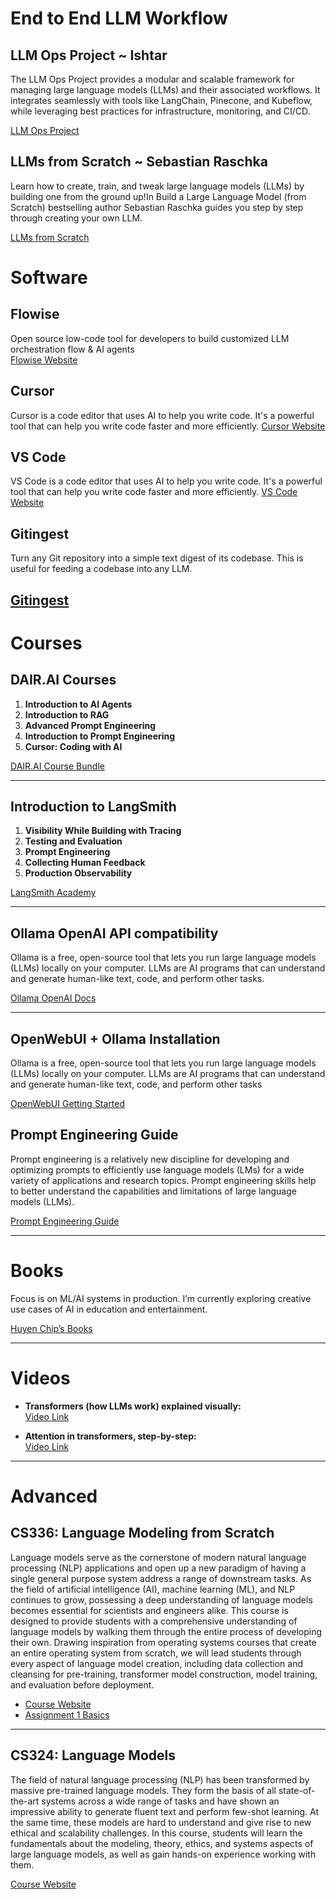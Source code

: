# End to End LLM Workflow

## LLM Ops Project ~ Ishtar
The LLM Ops Project provides a modular and scalable framework for managing large language models (LLMs) and their associated workflows. It integrates seamlessly with tools like LangChain, Pinecone, and Kubeflow, while leveraging best practices for infrastructure, monitoring, and CI/CD.

[LLM Ops Project](https://github.com/davestroud/llmops_langchain)


## LLMs from Scratch ~ Sebastian Raschka
Learn how to create, train, and tweak large language models (LLMs) by building one from the ground up!In Build a Large Language Model (from Scratch) bestselling author Sebastian Raschka guides you step by step through creating your own LLM.

[LLMs from Scratch](https://github.com/rasbt/LLMs-from-scratch)

# Software

## Flowise
Open source low-code tool for developers to build customized LLM orchestration flow & AI agents  
[Flowise Website](https://flowiseai.com/)

## Cursor
Cursor is a code editor that uses AI to help you write code. It's a powerful tool that can help you write code faster and more efficiently.
[Cursor Website](https://www.cursor.com/)

## VS Code
VS Code is a code editor that uses AI to help you write code. It's a powerful tool that can help you write code faster and more efficiently.
[VS Code Website](https://code.visualstudio.com/)

## Gitingest 
Turn any Git repository into a simple text digest of its codebase.
This is useful for feeding a codebase into any LLM.

[Gitingest](https://github.com/gitingest/gitingest)
---

# Courses

## DAIR.AI Courses
1. **Introduction to AI Agents**  
2. **Introduction to RAG**  
3. **Advanced Prompt Engineering**  
4. **Introduction to Prompt Engineering**  
5. **Cursor: Coding with AI**  

[DAIR.AI Course Bundle](https://dair-ai.thinkific.com/bundles/pro)

---

## Introduction to LangSmith
1. **Visibility While Building with Tracing**  
2. **Testing and Evaluation**  
3. **Prompt Engineering**  
4. **Collecting Human Feedback**  
5. **Production Observability**

[LangSmith Academy](https://academy.langchain.com/enrollments)

---

## Ollama OpenAI API compatibility

Ollama is a free, open-source tool that lets you run large language models (LLMs) locally on your computer. LLMs are AI programs that can understand and generate human-like text, code, and perform other tasks.

[Ollama OpenAI Docs](https://github.com/ollama/ollama/blob/main/docs/openai.md)

---

## OpenWebUI + Ollama Installation

Ollama is a free, open-source tool that lets you run large language models (LLMs) locally on your computer. LLMs are AI programs that can understand and generate human-like text, code, and perform other tasks

[OpenWebUI Getting Started](https://docs.openwebui.com/getting-started/)


## Prompt Engineering Guide
Prompt engineering is a relatively new discipline for developing and optimizing prompts to efficiently use language models (LMs) for a wide variety of applications and research topics. Prompt engineering skills help to better understand the capabilities and limitations of large language models (LLMs).

[Prompt Engineering Guide](https://www.promptingguide.ai/)

---

# Books
Focus is on ML/AI systems in production. I’m currently exploring creative use cases of AI in education and entertainment.

[Huyen Chip’s Books](https://huyenchip.com/books/)

---

# Videos

- **Transformers (how LLMs work) explained visually:**  
  [Video Link](https://www.youtube.com/watch?v=wjZofJX0v4M&t=842s)

- **Attention in transformers, step-by-step:**  
  [Video Link](https://www.youtube.com/watch?v=eMlx5fFNoYc&t=514s)

---

# Advanced

## CS336: Language Modeling from Scratch
Language models serve as the cornerstone of modern natural language processing (NLP) applications and open up a new paradigm of having a single general purpose system address a range of downstream tasks. As the field of artificial intelligence (AI), machine learning (ML), and NLP continues to grow, possessing a deep understanding of language models becomes essential for scientists and engineers alike. This course is designed to provide students with a comprehensive understanding of language models by walking them through the entire process of developing their own. Drawing inspiration from operating systems courses that create an entire operating system from scratch, we will lead students through every aspect of language model creation, including data collection and cleansing for pre-training, transformer model construction, model training, and evaluation before deployment.

- [Course Website](https://stanford-cs336.github.io/spring2024/)  
- [Assignment 1 Basics](https://github.com/stanford-cs336/spring2024-assignment1-basics/tree/master)

---

## CS324: Language Models
The field of natural language processing (NLP) has been transformed by massive pre-trained language models. They form the basis of all state-of-the-art systems across a wide range of tasks and have shown an impressive ability to generate fluent text and perform few-shot learning. At the same time, these models are hard to understand and give rise to new ethical and scalability challenges. In this course, students will learn the fundamentals about the modeling, theory, ethics, and systems aspects of large language models, as well as gain hands-on experience working with them.

[Course Website](https://stanford-cs324.github.io/winter2022/)
